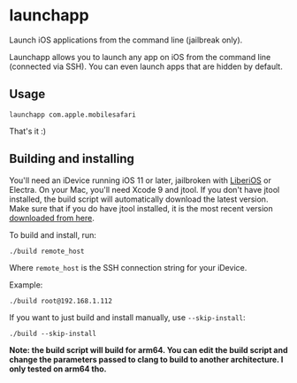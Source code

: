 # launchapp

Launch iOS applications from the command line (jailbreak only).

Launchapp allows you to launch any app on iOS from the command line (connected via SSH). You can even launch apps that are hidden by default.

## Usage

`launchapp com.apple.mobilesafari`

That's it :)

## Building and installing

You'll need an iDevice running iOS 11 or later, jailbroken with [LiberiOS](http://newosxbook.com/liberios/) or Electra. On your Mac, you'll need Xcode 9 and jtool. If you don't have jtool installed, the build script will automatically download the latest version. Make sure that if you do have jtool installed, it is the most recent version [downloaded from here](http://www.newosxbook.com/tools/jtool.html).

To build and install, run:

`./build remote_host`

Where `remote_host` is the SSH connection string for your iDevice.

Example:

`./build root@192.168.1.112`

If you want to just build and install manually, use `--skip-install`:

`./build --skip-install`

**Note: the build script will build for arm64. You can edit the build script and change the parameters passed to clang to build to another architecture. I only tested on arm64 tho.**

